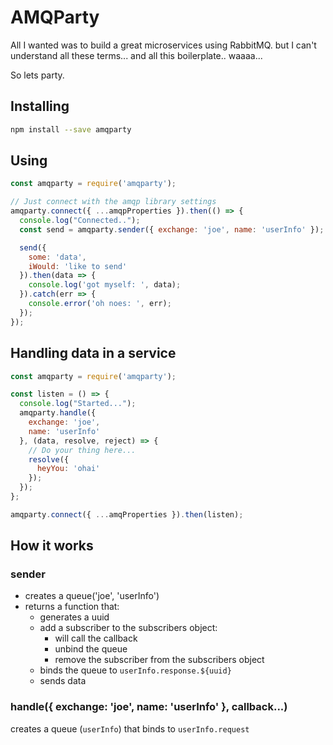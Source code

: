 AMQParty
========
All I wanted was to build a great microservices using RabbitMQ.
but I can't understand all these terms... and all this boilerplate.. waaaa...

So lets party.

Installing
----------

```bash
npm install --save amqparty
```

Using
-----

```js
const amqparty = require('amqparty');

// Just connect with the amqp library settings
amqparty.connect({ ...amqpProperties }).then(() => {
  console.log("Connected..");
  const send = amqparty.sender({ exchange: 'joe', name: 'userInfo' });

  send({
    some: 'data',
    iWould: 'like to send'
  }).then(data => {
    console.log('got myself: ', data);
  }).catch(err => {
    console.error('oh noes: ', err);
  });
});
```

Handling data in a service
--------------------------

```js
const amqparty = require('amqparty');

const listen = () => {
  console.log("Started...");
  amqparty.handle({
    exchange: 'joe',
    name: 'userInfo'
  }, (data, resolve, reject) => {
    // Do your thing here...
    resolve({
      heyYou: 'ohai'
    });
  });
};

amqparty.connect({ ...amqProperties }).then(listen);
```

How it works
------------

### sender
- creates a queue('joe', 'userInfo')
- returns a function that:
  - generates a uuid
  - add a subscriber to the subscribers object:
    - will call the callback
    - unbind the queue
    - remove the subscriber from the subscribers object
  - binds the queue to `userInfo.response.${uuid}`
  - sends data

### handle({ exchange: 'joe', name: 'userInfo' }, callback...)
creates a queue (`userInfo`) that binds to `userInfo.request`
